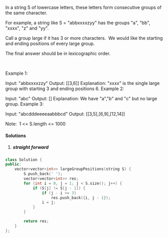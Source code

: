 In a string S of lowercase letters, these letters form consecutive groups of the same character.

For example, a string like S = "abbxxxxzyy" has the groups "a", "bb", "xxxx", "z" and "yy".

Call a group large if it has 3 or more characters.  We would like the starting and ending positions of every large group.

The final answer should be in lexicographic order.

 

Example 1:

Input: "abbxxxxzzy"
Output: [[3,6]]
Explanation: "xxxx" is the single large group with starting  3 and ending positions 6.
Example 2:

Input: "abc"
Output: []
Explanation: We have "a","b" and "c" but no large group.
Example 3:

Input: "abcdddeeeeaabbbcd"
Output: [[3,5],[6,9],[12,14]]
 

Note:  1 <= S.length <= 1000

#### Solutions

1. ##### straight forward

```c++
class Solution {
public:
    vector<vector<int>> largeGroupPositions(string S) {
        S.push_back(' ');
        vector<vector<int>> res;
        for (int i = 0, j = 1; j < S.size(); j++) {
            if (S[j] != S[j - 1]) {
                if (j - i >= 3)
                    res.push_back({i, j - 1});
                i = j;
            }
        }

        return res;
    }
};
```